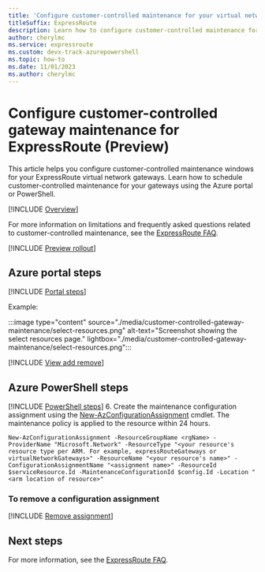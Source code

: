 ```yaml
---
title: 'Configure customer-controlled maintenance for your virtual network gateway'
titleSuffix: ExpressRoute
description: Learn how to configure customer-controlled maintenance for your gateways using the Azure portal, or PowerShell.
author: cherylmc
ms.service: expressroute
ms.custom: devx-track-azurepowershell
ms.topic: how-to
ms.date: 11/01/2023
ms.author: cherylmc
---
```

# Configure customer-controlled gateway maintenance for ExpressRoute (Preview)

This article helps you configure customer-controlled maintenance windows for your ExpressRoute virtual network gateways. Learn how to schedule customer-controlled maintenance for your gateways using the Azure portal or PowerShell.

[!INCLUDE [Overview](~/reusable-content/ce-skilling/azure/includes/vpn-gateway-customer-controlled-gateway-maintenance-article-overview.md)]

For more information on limitations and frequently asked questions related to customer-controlled maintenance, see the [ExpressRoute FAQ](expressroute-faqs.md#customer-controlled).

[!INCLUDE [Preview rollout](~/reusable-content/ce-skilling/azure/includes/vpn-gateway-customer-controlled-maintenance-rollout-note.md)]

## Azure portal steps

[!INCLUDE [Portal steps](~/reusable-content/ce-skilling/azure/includes/vpn-gateway-customer-controlled-gateway-maintenance-article-portal.md)]

   Example:

   :::image type="content" source="./media/customer-controlled-gateway-maintenance/select-resources.png" alt-text="Screenshot showing the select resources page." lightbox="./media/customer-controlled-gateway-maintenance/select-resources.png":::

[!INCLUDE [View add remove](~/reusable-content/ce-skilling/azure/includes/vpn-gateway-customer-controlled-gateway-maintenance-view-add-remove.md)]

## Azure PowerShell steps

[!INCLUDE [PowerShell steps](~/reusable-content/ce-skilling/azure/includes/vpn-gateway-customer-controlled-gateway-maintenance-article-powershell.md)]
6. Create the maintenance configuration assignment using the [New-AzConfigurationAssignment](/powershell/module/az.maintenance/new-azconfigurationassignment) cmdlet. The maintenance policy is applied to the resource within 24 hours.

   ```azurepowershell-interactive
   New-AzConfigurationAssignment -ResourceGroupName <rgName> -ProviderName "Microsoft.Network" -ResourceType "<your resource's resource type per ARM. For example, expressRouteGateways or virtualNetworkGateways>" -ResourceName "<your resource's name>" -ConfigurationAssignmentName "<assignment name>" -ResourceId $serviceResource.Id -MaintenanceConfigurationId $config.Id -Location "<arm location of resource>"
   ```

### To remove a configuration assignment

[!INCLUDE [Remove assignment](~/reusable-content/ce-skilling/azure/includes/vpn-gateway-customer-controlled-gateway-maintenance-article-remove-assignment.md)]

## Next steps

For more information, see the [ExpressRoute FAQ](expressroute-faqs.md#customer-controlled).
